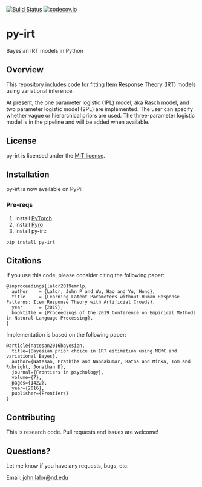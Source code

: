 [![Build Status](https://travis-ci.com/nd-ball/py-irt.svg?branch=master)](https://travis-ci.com/nd-ball/py-irt)
[![codecov.io](https://codecov.io/gh/nd-ball/py-irt/coverage.svg?branch=master)](https://codecov.io/gh/nd-ball/py-irt)

# py-irt
Bayesian IRT models in Python

## Overview

This repository includes code for fitting Item Response Theory (IRT) models using variational inference. 

At present, the one parameter logistic (1PL) model, aka Rasch model, and two parameter logistic model (2PL) are implemented. 
The user can specify whether vague or hierarchical priors are used.
The three-parameter logistic model is in the pipeline and will be added when available.

## License

py-irt is licensed under the [MIT license](https://opensource.org/licenses/MIT).

## Installation

py-irt is now available on PyPi!

### Pre-reqs

1. Install [PyTorch](https://pytorch.org/get-started/locally/). 
2. Install [Pyro](https://pyro.ai/) 
3. Install py-irt: 


```shell
pip install py-irt 
```


## Citations

If you use this code, please consider citing the following paper:

```
@inproceedings{lalor2019emnlp,
  author    = {Lalor, John P and Wu, Hao and Yu, Hong},
  title     = {Learning Latent Parameters without Human Response Patterns: Item Response Theory with Artificial Crowds},
  year      = {2019},
  booktitle = {Proceedings of the 2019 Conference on Empirical Methods in Natural Language Processing},
}
```

Implementation is based on the following paper:

```
@article{natesan2016bayesian,
  title={Bayesian prior choice in IRT estimation using MCMC and variational Bayes},
  author={Natesan, Prathiba and Nandakumar, Ratna and Minka, Tom and Rubright, Jonathan D},
  journal={Frontiers in psychology},
  volume={7},
  pages={1422},
  year={2016},
  publisher={Frontiers}
}
```
## Contributing

This is research code. Pull requests and issues are welcome!

## Questions? 

Let me know if you have any requests, bugs, etc.

Email: john.lalor@nd.edu 

